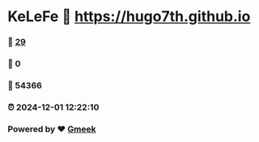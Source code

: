 # KeLeFe :link: https://hugo7th.github.io 
### :page_facing_up: [29](https://hugo7th.github.io/tag.html) 
### :speech_balloon: 0 
### :hibiscus: 54366 
### :alarm_clock: 2024-12-01 12:22:10 
### Powered by :heart: [Gmeek](https://github.com/Meekdai/Gmeek)
